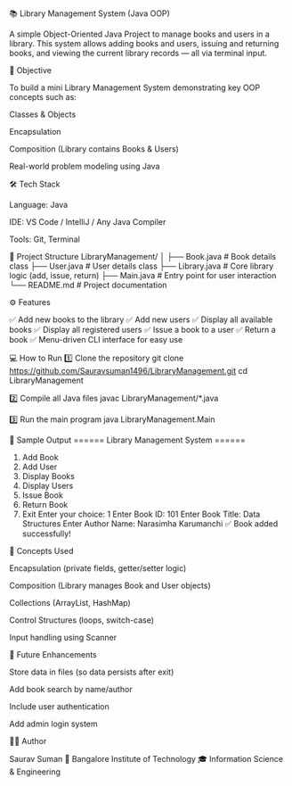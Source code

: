 📚 Library Management System (Java OOP)

A simple Object-Oriented Java Project to manage books and users in a library.
This system allows adding books and users, issuing and returning books, and viewing the current library records — all via terminal input.

🧠 Objective

To build a mini Library Management System demonstrating key OOP concepts such as:

Classes & Objects

Encapsulation

Composition (Library contains Books & Users)

Real-world problem modeling using Java

🛠️ Tech Stack

Language: Java

IDE: VS Code / IntelliJ / Any Java Compiler

Tools: Git, Terminal

📁 Project Structure
LibraryManagement/
│
├── Book.java        # Book details class
├── User.java        # User details class
├── Library.java     # Core library logic (add, issue, return)
├── Main.java        # Entry point for user interaction
└── README.md        # Project documentation

⚙️ Features

✅ Add new books to the library
✅ Add new users
✅ Display all available books
✅ Display all registered users
✅ Issue a book to a user
✅ Return a book
✅ Menu-driven CLI interface for easy use

💻 How to Run
1️⃣ Clone the repository
git clone https://github.com/Sauravsuman1496/LibraryManagement.git
cd LibraryManagement

2️⃣ Compile all Java files
javac LibraryManagement/*.java

3️⃣ Run the main program
java LibraryManagement.Main

🧩 Sample Output
====== Library Management System ======
1. Add Book
2. Add User
3. Display Books
4. Display Users
5. Issue Book
6. Return Book
7. Exit
Enter your choice: 1
Enter Book ID: 101
Enter Book Title: Data Structures
Enter Author Name: Narasimha Karumanchi
✅ Book added successfully!

🧱 Concepts Used

Encapsulation (private fields, getter/setter logic)

Composition (Library manages Book and User objects)

Collections (ArrayList, HashMap)

Control Structures (loops, switch-case)

Input handling using Scanner

🚀 Future Enhancements

Store data in files (so data persists after exit)

Add book search by name/author

Include user authentication

Add admin login system

👨‍💻 Author

Saurav Suman
📍 Bangalore Institute of Technology
🎓 Information Science & Engineering
